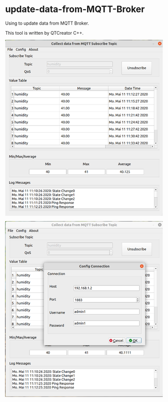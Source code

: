 # update-data-from-MQTT-Broker
Using to update data from MQTT Broker.

This tool is written by QTCreator C++.

![alt text](https://github.com/anhtu91/update-data-from-MQTT-Broker/blob/master/Screenshot%20from%202020-05-11%2011-36-17.png)

![alt text](https://github.com/anhtu91/update-data-from-MQTT-Broker/blob/master/Screenshot%20from%202020-05-11%2011-36-57.png)
